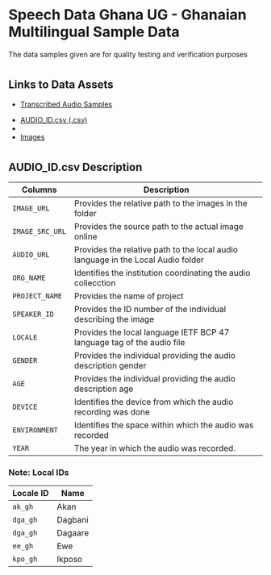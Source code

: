 # Speech Data Ghana UG - Ghanaian Multilingual Sample Data
The data samples given are for quality testing and verification purposes 

#
## Links to Data Assets 
+ [Transcribed Audio Samples](https://ugedugh-my.sharepoint.com/:f:/g/personal/speechdata_ug_edu_gh/EntaaFIYSQJElkvh-lHwtKcBGq9GSbxzfjPwnQW0fKpoTA?e=HioPbf)

* [AUDIO_ID.csv (.csv)](https://ugedugh-my.sharepoint.com/:x:/g/personal/speechdata_ug_edu_gh/Ee_JRTRh_EdImQFS2xVAdG0BgtmvGPmk0j_RdFT4G39_EA?e=5vNWpv)
* 
* [Images](https://ugedugh-my.sharepoint.com/:f:/g/personal/speechdata_ug_edu_gh/ErFLbRtqKphAhv0e50LuyKUB4-6Tp3bZRSIu0Ggi0oPgaw?e=KEd8e8)

<!-- + [Local Audios](https://ugedugh-my.sharepoint.com/:f:/g/personal/iwiafe_ug_edu_gh/EqmRkVwYpJdBh6IUGYnNs_ABAIg9GJJLoFa77V-y-QAmwg?e=Oq2FLz)-->

#

## AUDIO_ID.csv Description
| Columns | Description |
| --- | --- |
| `IMAGE_URL` | Provides the relative path to the images in the folder          |
| `IMAGE_SRC_URL` | Provides the source path to the actual image online          |
| `AUDIO_URL` | Provides the relative path to the local audio language in the Local Audio folder            |
| `ORG_NAME` |  Identifies the institution coordinating the audio collecction           |
| `PROJECT_NAME` | Provides the name of project             |
| `SPEAKER_ID` | Provides the ID number of the individual describing the image             |
| `LOCALE` |  Provides the local language IETF BCP 47 language tag of the audio file           |
| `GENDER` |  Provides the individual providing the audio description gender           |
| `AGE` |     Provides the individual providing the audio description age        |
| `DEVICE` |  Identifies the device from which the audio recording was done          |
| `ENVIRONMENT` |  Identifies the space within which the audio was recorded           |
| `YEAR` |  The year in which the audio was recorded.            |

### Note: Local IDs

| Locale ID | Name |
| --- | --- |
| `ak_gh` | Akan     |
| `dga_gh` | Dagbani       |
| `dga_gh` | Dagaare       |
| `ee_gh` |  Ewe         |
| `kpo_gh` | Ikposo           |
